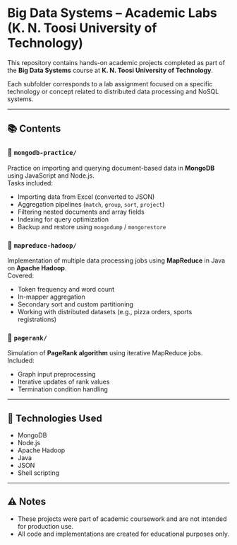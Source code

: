 # Big Data Systems – Academic Labs (K. N. Toosi University of Technology)

This repository contains hands-on academic projects completed as part of the **Big Data Systems** course at **K. N. Toosi University of Technology**.

Each subfolder corresponds to a lab assignment focused on a specific technology or concept related to distributed data processing and NoSQL systems.

---

## 📚 Contents

### 🔹 `mongodb-practice/`
Practice on importing and querying document-based data in **MongoDB** using JavaScript and Node.js.  
Tasks included:
- Importing data from Excel (converted to JSON)
- Aggregation pipelines (`match`, `group`, `sort`, `project`)
- Filtering nested documents and array fields
- Indexing for query optimization
- Backup and restore using `mongodump` / `mongorestore`

### 🔹 `mapreduce-hadoop/`
Implementation of multiple data processing jobs using **MapReduce** in Java on **Apache Hadoop**.  
Covered:
- Token frequency and word count
- In-mapper aggregation
- Secondary sort and custom partitioning
- Working with distributed datasets (e.g., pizza orders, sports registrations)

### 🔹 `pagerank/`
Simulation of **PageRank algorithm** using iterative MapReduce jobs.  
Included:
- Graph input preprocessing
- Iterative updates of rank values
- Termination condition handling

---

## 🔧 Technologies Used

- MongoDB
- Node.js
- Apache Hadoop
- Java
- JSON
- Shell scripting

---

## ⚠️ Notes

- These projects were part of academic coursework and are not intended for production use. 
- All code and implementations are created for educational purposes only.
 
